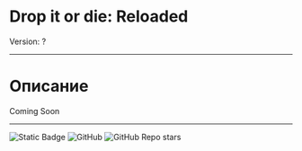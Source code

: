 # Drop it or die: Reloaded
Version: ?
****
# Описание
Coming Soon
****
![Static Badge](https://img.shields.io/badge/Crufix-Drop_it_or_Die-Oxygen)
![GitHub](https://img.shields.io/github/license/GoodVaib/Drop-it-or-Die)
![GitHub Repo stars](https://img.shields.io/github/stars/GoodVaib/Drop-it-or-Die)
<!-- ![GitHub top language](https://img.shields.io/github/languages/top/GoodVaib/Drop-it-or-Die) -->
<!-- ![GitHub](https://img.shields.io/github/license/GoodVaib/Drop-it-or-Die) -->
